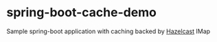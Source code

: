# spring-boot-cache-demo

Sample spring-boot application with caching backed by [Hazelcast](https://github.com/hazelcast/hazelcast) IMap
